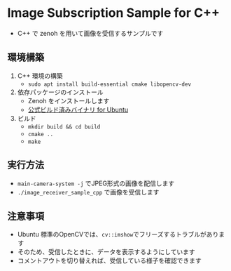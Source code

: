 # Image Subscription Sample for C++

- C++ で zenoh を用いて画像を受信するサンプルです

## 環境構築

1. C++ 環境の構築
   - `sudo apt install build-essential cmake libopencv-dev`
2. 依存パッケージのインストール
   - Zenoh をインストールします
   - [公式ビルド済みバイナリ for Ubuntu](https://zenoh.io/docs/getting-started/installation/#ubuntu-or-any-debian)
3. ビルド
   - `mkdir build && cd build`
   - `cmake ..`
   - `make`

## 実行方法

- `main-camera-system -j` でJPEG形式の画像を配信します
- `./image_receiver_sample_cpp` で画像を受信します

## 注意事項

- Ubuntu 標準のOpenCVでは、`cv::imshow`でフリーズするトラブルがあります
- そのため、受信したときに、データを表示するようにしています
- コメントアウトを切り替えれば、受信している様子を確認できます
